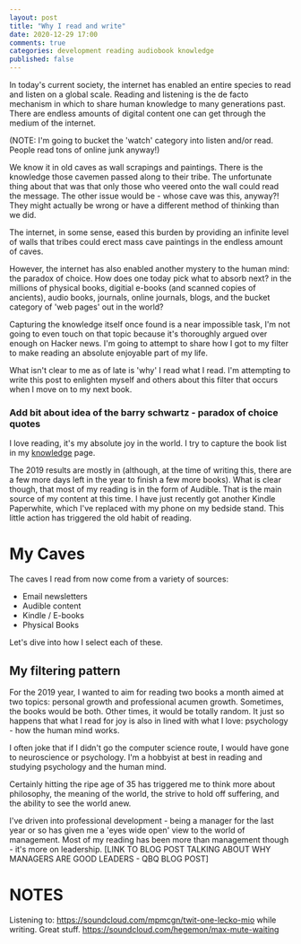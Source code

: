 ```yaml
---
layout: post
title: "Why I read and write"
date: 2020-12-29 17:00
comments: true
categories: development reading audiobook knowledge
published: false
---
```


In today's current society, the internet has enabled an entire species to read and listen on a global scale. Reading and listening is the de facto mechanism in which to share human knowledge to many generations past. There are endless amounts of digital content one can get through the medium of the internet.

(NOTE: I'm going to bucket the 'watch' category into listen and/or read. People read tons of online junk anyway!)

We know it in old caves as wall scrapings and paintings. There is the knowledge those cavemen passed along to their tribe. The unfortunate thing about that was that only those who veered onto the wall could read the message. The other issue would be - whose cave was this, anyway?! They might actually be wrong or have a different method of thinking than we did.

The internet, in some sense, eased this burden by providing an infinite level of walls that tribes could erect mass cave paintings in the endless amount of caves.

However, the internet has also enabled another mystery to the human mind: the paradox of choice. How does one today pick what to absorb next? in the millions of physical books, digitial e-books (and scanned copies of ancients), audio books, journals, online journals, blogs, and the bucket category of 'web pages' out in the world?

Capturing the knowledge itself once found is a near impossible task, I'm not going to even touch on that topic because it's thoroughly argued over enough on Hacker news. I'm going to attempt to share how I got to my filter to make reading an absolute enjoyable part of my life.

What isn't clear to me as of late is 'why' I read what I read. I'm attempting to write this post to enlighten myself and others about this filter that occurs when I move on to my next book.

### Add bit about idea of the barry schwartz - paradox of choice quotes


I love reading, it's my absolute joy in the world. I try to capture the book list in my [knowledge](/knowledge) page.

The 2019 results are mostly in (although, at the time of writing this, there are a few more days left in the year to finish a few more books). What is clear though, that most of my reading is in the form of Audible. That is the main source of my content at this time. I have just recently got another Kindle Paperwhite, which I've replaced with my phone on my bedside stand. This little action has triggered the old habit of reading.

# My Caves

The caves I read from now come from a variety of sources:

* Email newsletters
* Audible content
* Kindle / E-books
* Physical Books

Let's dive into how I select each of these.

## My filtering pattern

For the 2019 year, I wanted to aim for reading two books a month aimed at two topics: personal growth and professional acumen growth. Sometimes, the books would be both. Other times, it would be totally random. It just so happens that what I read for joy is also in lined with what I love: psychology - how the human mind works.

I often joke that if I didn't go the computer science route, I would have gone to neuroscience or psychology. I'm a hobbyist at best in reading and studying psychology and the human mind. 

Certainly hitting the ripe age of 35 has triggered me to think more about philosophy, the meaning of the world, the strive to hold off suffering, and the ability to see the world anew.

I've driven into professional development - being a manager for the last year or so has given me a 'eyes wide open' view to the world of management. Most of my reading has been more than management though - it's more on leadership. [LINK TO BLOG POST TALKING ABOUT WHY MANAGERS ARE GOOD LEADERS - QBQ BLOG POST]



# NOTES
Listening to: https://soundcloud.com/mpmcgn/twit-one-lecko-mio while writing. Great stuff.
https://soundcloud.com/hegemon/max-mute-waiting